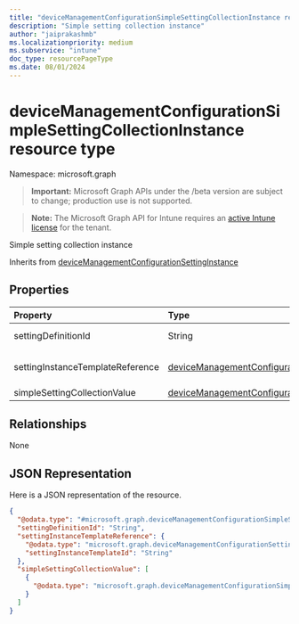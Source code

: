 ```yaml
---
title: "deviceManagementConfigurationSimpleSettingCollectionInstance resource type"
description: "Simple setting collection instance"
author: "jaiprakashmb"
ms.localizationpriority: medium
ms.subservice: "intune"
doc_type: resourcePageType
ms.date: 08/01/2024
---
```


# deviceManagementConfigurationSimpleSettingCollectionInstance resource type

Namespace: microsoft.graph

> **Important:** Microsoft Graph APIs under the /beta version are subject to change; production use is not supported.

> **Note:** The Microsoft Graph API for Intune requires an [active Intune license](https://go.microsoft.com/fwlink/?linkid=839381) for the tenant.

Simple setting collection instance


Inherits from [deviceManagementConfigurationSettingInstance](../resources/intune-shared-devicemanagementconfigurationsettinginstance.md)

## Properties
|Property|Type|Description|
|:---|:---|:---|
|settingDefinitionId|String|Setting Definition Id Inherited from [deviceManagementConfigurationSettingInstance](../resources/intune-shared-devicemanagementconfigurationsettinginstance.md)|
|settingInstanceTemplateReference|[deviceManagementConfigurationSettingInstanceTemplateReference](../resources/intune-shared-devicemanagementconfigurationsettinginstancetemplatereference.md)|Setting Instance Template Reference Inherited from [deviceManagementConfigurationSettingInstance](../resources/intune-shared-devicemanagementconfigurationsettinginstance.md)|
|simpleSettingCollectionValue|[deviceManagementConfigurationSimpleSettingValue](../resources/intune-mam-devicemanagementconfigurationsimplesettingvalue.md) collection|Simple setting collection instance value|

## Relationships
None

## JSON Representation
Here is a JSON representation of the resource.
<!-- {
  "blockType": "resource",
  "@odata.type": "microsoft.graph.deviceManagementConfigurationSimpleSettingCollectionInstance"
}
-->
``` json
{
  "@odata.type": "#microsoft.graph.deviceManagementConfigurationSimpleSettingCollectionInstance",
  "settingDefinitionId": "String",
  "settingInstanceTemplateReference": {
    "@odata.type": "microsoft.graph.deviceManagementConfigurationSettingInstanceTemplateReference",
    "settingInstanceTemplateId": "String"
  },
  "simpleSettingCollectionValue": [
    {
      "@odata.type": "microsoft.graph.deviceManagementConfigurationSimpleSettingValue"
    }
  ]
}
```
